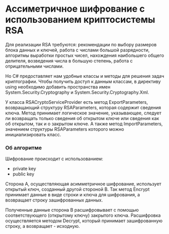# Ассиметричное шифрование с использованием криптосистемы RSA


Для реализации RSA требуются: 
рекомендации по выбору размеров блока данных и ключей, работа с числами большой разрядности, алгоритмы выработки простых чисел, нахождения наибольшего общего делителя, возведения числа в большую степень, работа с отрицательными числами.

Но C# предоставляет нам удобные классы и методы для решения задач криптографии. Чтобы получить доступ к данным классам, в директиву using необходимо добавить пространства имен System.Security.Cryptography
и System.Security.Cryptography.Xml.

У класса RSACryptoServiceProvider есть метод ExportParameters, возвращающий структуру RSAParameters, которая содержит сведения ключа. Метод принимает логическое значение, указывающее, следует ли возвращать только сведения об открытом ключе или сведения как об открытом, так и о закрытом ключе. А также метод ImportParameters, значением структуры RSAParameters которого можно инициализировать класс.

### Об алгоритме
Шифрование происходит с использованием:
* private key
* public key

Сторона A, осуществляющая асимметричное шифрование, использует открытый ключ, созданный другой стороной B.
Так метод Encrypt принимает данные в виде строки и ключа для шифрования, а возвращает строку зашифрованных данных.

Полученные данные сторона B расшифровывает с помощью соответствующего (открытому ключу) закрытого ключа. 
Расшифровка осуществляется методом Decrypt, который принимает зашифрованную строку, а возвращает - исходную.


